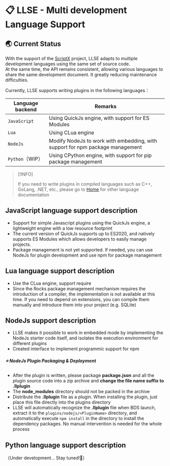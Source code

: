 # 📋 LLSE - Multi development Language Support

## 🌏 Current Status

With the support of the [ScriptX](https://github.com/Tencent/ScriptX) project, LLSE adapts to multiple development languages using the same set of source code.    
At the same time, the API remains consistent, allowing various languages to share the same development document. It greatly reducing maintenance difficulties.

Currently, LLSE supports writing plugins in the following languages：

| Language backend | Remarks                                                      |
| ---------------- | ------------------------------------------------------------ |
| `JavaScript`     | Using QuickJs engine, with support for ES Modules            |
| `Lua`            | Using CLua engine                                            |
| `NodeJs`         | Modify NodeJs to work with embedding, with support for npm package management |
| `Python`（WIP）  | Using CPython engine, with support for pip package management |

> [!INFO]
>
> If you need to write plugins in compiled languages such as C++, GoLang, .NET, etc., please go to [Home](../zh-Hans) for other language documentation

## JavaScript language support description

- Support for simple Javascript plugins using the QuickJs engine, a lightweight engine with a low resource footprint
- The current version of QuickJs supports up to ES2020, and natively supports ES Modules which allows developers to easily manage projects.
- Package management is not yet supported. If needed, you can use NodeJs for plugin development and use npm for package management

## Lua language support description

- Use the CLua engine, support require
- Since the Rocks package management mechanism requires the introduction of a compiler, the implementation is not available at this time. If you need to depend on extensions, you can compile them manually and introduce them into your project (e.g. SQLite)

## NodeJs support description

- LLSE makes it possible to work in embedded mode by implementing the NodeJs starter code itself, and isolates the execution environment for different plugins
- Created interface to implement programmic support for npm

##### ⭐ **NodeJs Plugin Packaging & Deployment**

- After the plugin is written, please package **package.json** and all the plugin source code into a zip archive and **change the file name suffix to .llplugin**
- The **node_modules** directory should not be packed in the archive
- Distribute the **.llplugin** file as a plugin. When installing the plugin, just place this file directly into the plugins directory
- LLSE will automatically recognize the **.llplugin** file when BDS launch, extract it to the `plugins/nodejs/<PluginName>` directory, and automatically execute `npm install` in the directory to install the dependency packages. No manual intervention is needed for the whole process

## Python language support description

（Under development... Stay tuned!🚀）

